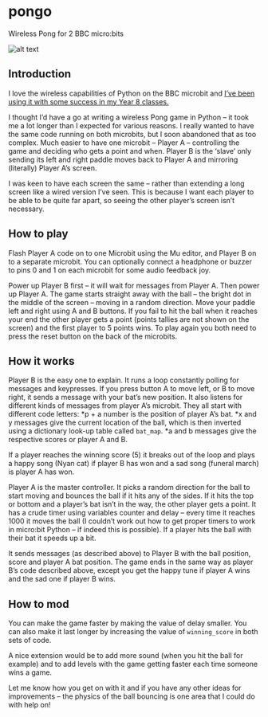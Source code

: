 # pongo
Wireless Pong for 2 BBC micro:bits

![alt text](http://www.suppertime.co.uk/blogmywiki/wp-content/uploads/2016/12/DSCF85883.jpg)

## Introduction
I love the wireless capabilities of Python on the BBC microbit and [I’ve been using it with some success in my Year 8 classes.](http://www.suppertime.co.uk/blogmywiki/2016/11/microbit-radio/)

I thought I’d have a go at writing a wireless Pong game in Python – it took me a lot longer than I expected for various reasons. I really wanted to have the same code running on both microbits, but I soon abandoned that as too complex. Much easier to have one microbit – Player A – controlling the game and deciding who gets a point and when. Player B is the ‘slave’ only sending its left and right paddle moves back to Player A and mirroring (literally) Player A’s screen.

I was keen to have each screen the same – rather than extending a long screen like a wired version I’ve seen. This is because I want each player to be able to be quite far apart, so seeing the other player’s screen isn’t necessary.

## How to play

Flash Player A code on to one Microbit using the Mu editor, and Player B on to a separate microbit. You can optionally connect a headphone or buzzer to pins 0 and 1 on each microbit for some audio feedback joy.

Power up Player B first – it will wait for messages from Player A. Then power up Player A. The game starts straight away with the ball – the bright dot in the middle of the screen – moving in a random direction. Move your paddle left and right using A and B buttons. If you fail to hit the ball when it reaches your end the other player gets a point (points tallies are not shown on the screen) and the first player to 5 points wins. To play again you both need to press the reset button on the back of the microbits.

## How it works

Player B is the easy one to explain. It runs a loop constantly polling for messages and keypresses. If you press button A to move left, or B to move right, it sends a message with your bat’s new position. It also listens for different kinds of messages from player A’s microbit. They all start with different code letters:
*p + a number is the position of player A’s bat.
*x and y messages give the current location of the ball, which is then inverted using a dictionary look-up table called `bat_map`.
*a and b messages give the respective scores or player A and B.

If a player reaches the winning score (5) it breaks out of the loop and plays a happy song (Nyan cat) if player B has won and a sad song (funeral march) is player A has won.

Player A is the master controller. It picks a random direction for the ball to start moving and bounces the ball if it hits any of the sides. If it hits the top or bottom and a player’s bat isn’t in the way, the other player gets a point. It has a crude timer using variables counter and delay – every time it reaches 1000 it moves the ball (I couldn’t work out how to get proper timers to work in micro:bit Python – if indeed this is possible). If a player hits the ball with their bat it speeds up a bit.

It sends messages (as described above) to Player B with the ball position, score and player A bat position. The game ends in the same way as player B’s code described above, except you get the happy tune if player A wins and the sad one if player B wins.

## How to mod

You can make the game faster by making the value of delay smaller. You can also make it last longer by increasing the value of `winning_score` in both sets of code.

A nice extension would be to add more sound (when you hit the ball for example) and to add levels with the game getting faster each time someone wins a game.

Let me know how you get on with it and if you have any other ideas for improvements – the physics of the ball bouncing is one area that I could do with help on!
